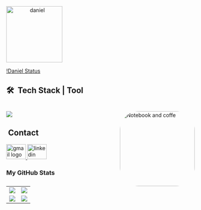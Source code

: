 
<div align="center" >
      <a href="https://github.com/danielsantosdecarvalho" style="display: flex;">
      <img align="center" height="150em" src="https://media.licdn.com/dms/image/D4E16AQETwK8-7dLPcQ/profile-displaybackgroundimage-shrink_350_1400/0/1673894266940?e=1698278400&v=beta&t=WDob6fnmEUhToLKp2Y2DqlSP3JMx--WUaiIkJ9TXO_o" alt="daniel" />
</div>

[!Daniel Status](https://github-readme-stats.vercel.app/api?username=danielsantosdecarvalho&show_icons=true&theme=dracula)

<div> 
      <p href="https://github-readme-stats.vercel.app/api/top-langs/?username=danielsantosdecarvalho&hide_progress=true" alt="Languages Gith Daniel" />           
</div>

## 🛠 &nbsp;Tech Stack | Tool
      
<div ><br>
   
  <a href="https://skillicons.dev">
    <img src="https://skillicons.dev/icons?i=aws,azure,cs,java,go,postgres,mongodb,mysql,docker,unity,py,dotnet,eclipse,hibernate,postman,spring,sqlite,visualstudio,vscode,html,bootstrap,git,github" />
  </a>
     
  <img align="right" alt="Notebook and coffe" height="200" style="border-radius:50px;" src="https://raw.githubusercontent.com/MicaelliMedeiros/micaellimedeiros/master/image/computer-illustration.png">
    
</div>


## &nbsp;Contact 

<div align="left">
 <a href="mailto:danielcarvalho107@gmail.com" target="_blank">
    <img src="https://raw.githubusercontent.com/maurodesouza/profile-readme-generator/master/src/assets/icons/social/gmail/default.svg" width="52" height="40" alt="gmail logo"/>
  </a>

  <a href="https://www.linkedin.com/in/danielcarvalho107/" target="_blank">
    <img src="https://raw.githubusercontent.com/maurodesouza/profile-readme-generator/master/src/assets/icons/social/linkedin/default.svg" width="52" height="40" alt="linkedin logo"/></a>
      
</div>


### My GitHub Stats

<table>
    <tr>
        <td>
            <img src="https://github-profile-trophy.vercel.app/?username=danielsantosdecarvalho&row=3&column=4&no-bg=true"/>
        </td>
        <td>
            <img src="https://github-readme-streak-stats.herokuapp.com/?user=danielsantosdecarvalho"/>
        </td> 
    </tr>
    <tr>
        <td>
            <img src="https://github-readme-stats.vercel.app/api?username=danielsantosdecarvalho&count_private=true&show_icons=true&theme=tokyonight"/>
        </td>
        <td>
            <img src="https://github-readme-stats.vercel.app/api/top-langs/?username=danielsantosdecarvalho&langs_count=10&layout=compact&hide=php,scss,css,html,batchfile,gherkin,freemarker,xslt,tsql,ruby"/>
        </td>
    </tr>
</table>


 



